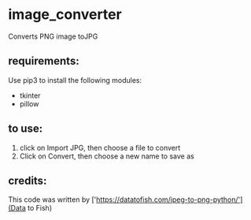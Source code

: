 # image_converter
Converts PNG image toJPG

## requirements:
Use pip3 to install the following modules:
- tkinter
- pillow

## to use:
1. click on Import JPG, then choose a file to convert
2. Click on Convert, then choose a new name to save as

## credits:
This code was written by ['https://datatofish.com/jpeg-to-png-python/'](Data to Fish)
